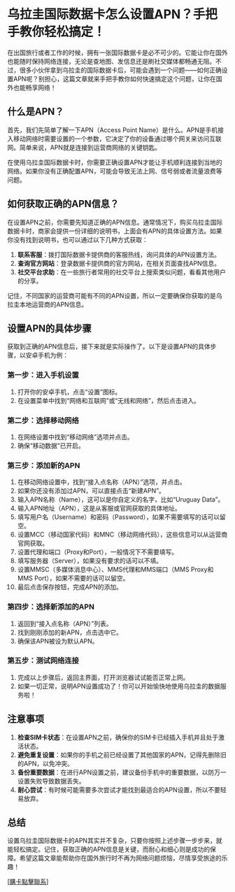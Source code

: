 # 乌拉圭国际数据卡怎么设置APN？手把手教你轻松搞定！

在出国旅行或者工作的时候，拥有一张国际数据卡是必不可少的。它能让你在国外也能随时保持网络连接，无论是查地图、发信息还是刷社交媒体都畅通无阻。不过，很多小伙伴拿到乌拉圭的国际数据卡后，可能会遇到一个问题——如何正确设置APN呢？别担心，这篇文章就来手把手教你如何快速搞定这个问题，让你在国外也能畅享网络！

## 什么是APN？

首先，我们先简单了解一下APN（Access Point Name）是什么。APN是手机接入移动网络时需要设置的一个参数，它决定了你的设备通过哪个网关来访问互联网。简单来说，APN就是连接到运营商网络的关键钥匙。

在使用乌拉圭国际数据卡时，你需要正确设置APN才能让手机顺利连接到当地的网络。如果你没有正确配置APN，可能会导致无法上网、信号弱或者流量浪费等问题。

## 如何获取正确的APN信息？

在设置APN之前，你需要先知道正确的APN信息。通常情况下，购买乌拉圭国际数据卡时，商家会提供一份详细的说明书，上面会有APN的具体设置方法。如果你没有找到说明书，也可以通过以下几种方式获取：

1. **联系客服**：拨打国际数据卡提供商的客服热线，询问具体的APN设置方法。
2. **查询官方网站**：登录数据卡提供商的官方网站，在相关页面查找APN信息。
3. **社交平台求助**：在一些旅行者常用的社交平台上搜索类似问题，看看其他用户的分享。

记住，不同国家的运营商可能有不同的APN设置，所以一定要确保你获取的是乌拉圭本地运营商的APN信息。

## 设置APN的具体步骤

获取到正确的APN信息后，接下来就是实际操作了。以下是设置APN的具体步骤，以安卓手机为例：

### 第一步：进入手机设置

1. 打开你的安卓手机，点击“设置”图标。
2. 在设置菜单中找到“网络和互联网”或“无线和网络”，然后点击进入。

### 第二步：选择移动网络

1. 在网络设置中找到“移动网络”选项并点击。
2. 确保“移动数据”已开启。

### 第三步：添加新的APN

1. 在移动网络设置中，找到“接入点名称（APN）”选项，并点击。
2. 如果你还没有添加过APN，可以直接点击“新建APN”。
3. 输入APN名称（Name），这可以是你自定义的名字，比如“Uruguay Data”。
4. 输入APN地址（APN），这是从客服或官网获取的具体地址。
5. 填写用户名（Username）和密码（Password），如果不需要填写的话可以留空。
6. 设置MCC（移动国家代码）和MNC（移动网络代码），这些信息可以从运营商官网获取。
7. 设置代理和端口（Proxy和Port），一般情况下不需要填写。
8. 填写服务器（Server），如果没有要求的话可以不填。
9. 设置MMSC（多媒体消息中心）、MMS代理和MMS端口（MMS Proxy和MMS Port），如果不需要的话可以留空。
10. 最后点击保存按钮，完成APN的添加。

### 第四步：选择新添加的APN

1. 返回到“接入点名称（APN）”列表。
2. 找到刚刚添加的新APN，点击选中它。
3. 确保该APN被设为默认APN。

### 第五步：测试网络连接

1. 完成以上步骤后，返回主界面，打开浏览器试试能否正常上网。
2. 如果一切正常，说明APN设置成功了！你可以开始愉快地使用乌拉圭的数据服务啦！

## 注意事项

1. **检查SIM卡状态**：在设置APN之前，确保你的SIM卡已经插入手机并且处于激活状态。
2. **避免重复设置**：如果你的手机之前已经设置了其他国家的APN，记得先删除旧的APN，以免冲突。
3. **备份重要数据**：在进行APN设置之前，建议备份手机中的重要数据，以防万一设置失败导致数据丢失。
4. **耐心尝试**：有时候可能需要多次尝试才能找到最适合的APN设置，所以不要轻易放弃。

## 总结

设置乌拉圭国际数据卡的APN其实并不复杂，只要你按照上述步骤一步步来，就能轻松搞定。记住，获取正确的APN信息是关键，而耐心和细心则是成功的保障。希望这篇文章能帮助你在国外旅行时不再为网络问题烦恼，尽情享受旅途的乐趣！

[[購卡點擊聯系](https://t.me/s/SXDXQF)]